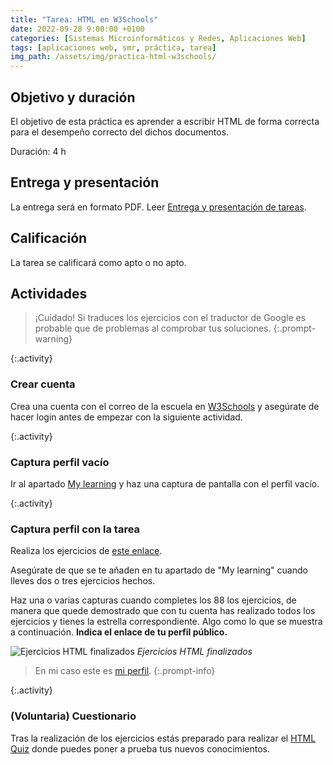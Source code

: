 ```yaml
---
title: "Tarea: HTML en W3Schools"
date: 2022-09-28 9:00:00 +0100
categories: [Sistemas Microinformáticos y Redes, Aplicaciones Web]
tags: [aplicaciones web, smr, práctica, tarea]
img_path: /assets/img/practica-html-w3schools/
---
```


## Objetivo y duración

El objetivo de esta práctica es aprender a escribir HTML de forma correcta para el desempeño correcto del dichos documentos.

Duración: 4 h

## Entrega y presentación

La entrega será en formato PDF. Leer [Entrega y presentación de tareas](/posts/entrega-presentacion-tareas/).

## Calificación

La tarea se calificará como apto o no apto.

## Actividades

> ¡Cuidado! Si traduces los ejercicios con el traductor de Google es probable que de problemas al comprobar tus soluciones.
{:.prompt-warning}

{:.activity}
### Crear cuenta

Crea una cuenta con el correo de la escuela en [W3Schools](https://www.w3schools.com/) y asegúrate de hacer login antes de empezar con la siguiente actividad.

{:.activity}
### Captura perfil vacío

Ir al apartado [My learning](https://my-learning.w3schools.com/) y haz una captura de pantalla con el perfil vacío.

{:.activity}
### Captura perfil con la tarea

Realiza los ejercicios de [este enlace](https://www.w3schools.com/html/exercise.asp).

Asegúrate de que se te añaden en tu apartado de "My learning" cuando lleves dos o tres ejercicios hechos.

Haz una o varias capturas cuando completes los 88 los ejercicios, de manera que quede demostrado que con tu cuenta has realizado todos los ejercicios y tienes la estrella correspondiente. Algo como lo que se muestra a continuación. **Indica el enlace de tu perfil público.**

![Ejercicios HTML finalizados](ejerciciosHtmlFinalizados.png)
_Ejercicios HTML finalizados_

> En mi caso este es [mi perfil](https://www.w3profile.com/marcosruiz).
{:.prompt-info}

{:.activity}
### (Voluntaria) Cuestionario

Tras la realización de los ejercicios estás preparado para realizar el [HTML Quiz](https://www.w3schools.com/quiztest/quiztest.asp?qtest=HTML) donde puedes poner a prueba tus nuevos conocimientos.
